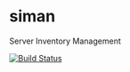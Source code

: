 siman
=====

Server Inventory Management

[![Build Status](https://drone.io/github.com/muminoff/siman/status.png)](https://drone.io/github.com/muminoff/siman/latest)
